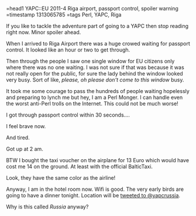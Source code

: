 =head1 YAPC::EU 2011-4 Riga airport, passport control, spoiler warning
=timestamp 1313065785
=tags Perl, YAPC, Riga

If you like to tackle the adventure part of going to a YAPC then stop
reading right now. Minor spoiler ahead.

When I arrived to Riga Airport there was a huge crowed waiting
for passport control. It looked like an hour or two to get through.

Then through the people I saw one single window for EU citizens only
where there was no one waiting. I was not sure if that was because
it was not really open for the public, for sure the lady behind the 
window looked very busy. Sort of like, <i>please, oh please don't come
to this window</i> busy.

It took me some courage to pass the hundreds of people waiting hopelessly
and preparing to lynch me but hey, I am a Perl Monger. I can handle even the
worst anti-Perl trolls on the Internet. This could not be much worse!

I got through passport control within 30 seconds....

I feel brave now.

And tired.

Got up at 2 am.

BTW I bought the taxi voucher on the airplane for 13 Euro
which would have cost me 14 on the ground. At least with the official
BalticTaxi.

Look, they have the same color as the airline!

Anyway, I am in the hotel room now. Wifi is good. The very early birds are going 
to have a dinner tonight. Location will be 
<a href="http://twitter.com/#!/search/yapcrussia">tweeted to @yapcrussia</a>. 

Why is this called <i>Russia</i> anyway?

